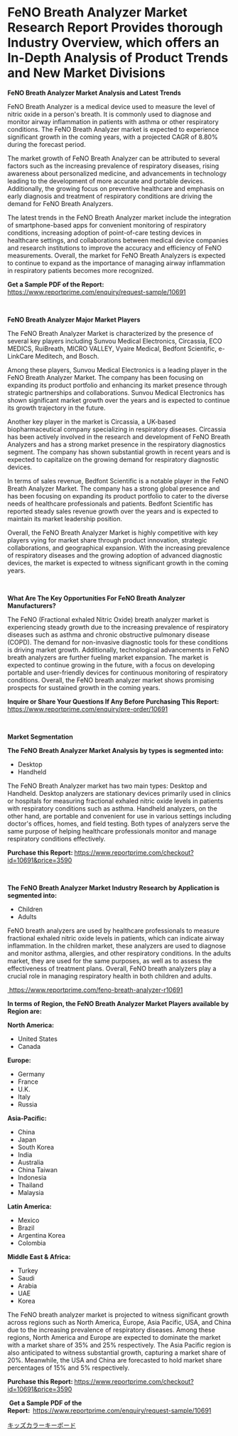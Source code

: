 <p><h1>FeNO Breath Analyzer Market Research Report Provides thorough Industry Overview, which offers an In-Depth Analysis of Product Trends and New Market Divisions</h1></p><p><strong>FeNO Breath Analyzer Market Analysis and Latest Trends</strong></p>
<p><p>FeNO Breath Analyzer is a medical device used to measure the level of nitric oxide in a person's breath. It is commonly used to diagnose and monitor airway inflammation in patients with asthma or other respiratory conditions. The FeNO Breath Analyzer market is expected to experience significant growth in the coming years, with a projected CAGR of 8.80% during the forecast period.</p><p>The market growth of FeNO Breath Analyzer can be attributed to several factors such as the increasing prevalence of respiratory diseases, rising awareness about personalized medicine, and advancements in technology leading to the development of more accurate and portable devices. Additionally, the growing focus on preventive healthcare and emphasis on early diagnosis and treatment of respiratory conditions are driving the demand for FeNO Breath Analyzers.</p><p>The latest trends in the FeNO Breath Analyzer market include the integration of smartphone-based apps for convenient monitoring of respiratory conditions, increasing adoption of point-of-care testing devices in healthcare settings, and collaborations between medical device companies and research institutions to improve the accuracy and efficiency of FeNO measurements. Overall, the market for FeNO Breath Analyzers is expected to continue to expand as the importance of managing airway inflammation in respiratory patients becomes more recognized.</p></p>
<p><strong>Get a Sample PDF of the Report:&nbsp;</strong> <a href="https://www.reportprime.com/enquiry/request-sample/10691">https://www.reportprime.com/enquiry/request-sample/10691</a></p>
<p>&nbsp;</p>
<p><strong>FeNO Breath Analyzer Major Market Players</strong></p>
<p><p>The FeNO Breath Analyzer Market is characterized by the presence of several key players including Sunvou Medical Electronics, Circassia, ECO MEDICS, RuiBreath, MICRO VALLEY, Vyaire Medical, Bedfont Scientific, e-LinkCare Meditech, and Bosch.</p><p>Among these players, Sunvou Medical Electronics is a leading player in the FeNO Breath Analyzer Market. The company has been focusing on expanding its product portfolio and enhancing its market presence through strategic partnerships and collaborations. Sunvou Medical Electronics has shown significant market growth over the years and is expected to continue its growth trajectory in the future.</p><p>Another key player in the market is Circassia, a UK-based biopharmaceutical company specializing in respiratory diseases. Circassia has been actively involved in the research and development of FeNO Breath Analyzers and has a strong market presence in the respiratory diagnostics segment. The company has shown substantial growth in recent years and is expected to capitalize on the growing demand for respiratory diagnostic devices.</p><p>In terms of sales revenue, Bedfont Scientific is a notable player in the FeNO Breath Analyzer Market. The company has a strong global presence and has been focusing on expanding its product portfolio to cater to the diverse needs of healthcare professionals and patients. Bedfont Scientific has reported steady sales revenue growth over the years and is expected to maintain its market leadership position.</p><p>Overall, the FeNO Breath Analyzer Market is highly competitive with key players vying for market share through product innovation, strategic collaborations, and geographical expansion. With the increasing prevalence of respiratory diseases and the growing adoption of advanced diagnostic devices, the market is expected to witness significant growth in the coming years.</p></p>
<p>&nbsp;</p>
<p><strong>What Are The Key Opportunities For FeNO Breath Analyzer Manufacturers?</strong></p>
<p><p>The FeNO (Fractional exhaled Nitric Oxide) breath analyzer market is experiencing steady growth due to the increasing prevalence of respiratory diseases such as asthma and chronic obstructive pulmonary disease (COPD). The demand for non-invasive diagnostic tools for these conditions is driving market growth. Additionally, technological advancements in FeNO breath analyzers are further fueling market expansion. The market is expected to continue growing in the future, with a focus on developing portable and user-friendly devices for continuous monitoring of respiratory conditions. Overall, the FeNO breath analyzer market shows promising prospects for sustained growth in the coming years.</p></p>
<p><strong>Inquire or Share Your Questions If Any Before Purchasing This Report:</strong> <a href="https://www.reportprime.com/enquiry/pre-order/10691">https://www.reportprime.com/enquiry/pre-order/10691</a></p>
<p>&nbsp;</p>
<p><strong>Market Segmentation</strong></p>
<p><strong>The FeNO Breath Analyzer Market Analysis by types is segmented into:</strong></p>
<p><ul><li>Desktop</li><li>Handheld</li></ul></p>
<p><p>The FeNO Breath Analyzer market has two main types: Desktop and Handheld. Desktop analyzers are stationary devices primarily used in clinics or hospitals for measuring fractional exhaled nitric oxide levels in patients with respiratory conditions such as asthma. Handheld analyzers, on the other hand, are portable and convenient for use in various settings including doctor's offices, homes, and field testing. Both types of analyzers serve the same purpose of helping healthcare professionals monitor and manage respiratory conditions effectively.</p></p>
<p><strong>Purchase this Report:&nbsp;</strong><a href="https://www.reportprime.com/checkout?id=10691&price=3590">https://www.reportprime.com/checkout?id=10691&price=3590</a></p>
<p>&nbsp;</p>
<p><strong>The FeNO Breath Analyzer Market Industry Research by Application is segmented into:</strong></p>
<p><ul><li>Children</li><li>Adults</li></ul></p>
<p><p>FeNO breath analyzers are used by healthcare professionals to measure fractional exhaled nitric oxide levels in patients, which can indicate airway inflammation. In the children market, these analyzers are used to diagnose and monitor asthma, allergies, and other respiratory conditions. In the adults market, they are used for the same purposes, as well as to assess the effectiveness of treatment plans. Overall, FeNO breath analyzers play a crucial role in managing respiratory health in both children and adults.</p></p>
<p><a href="https://www.reportprime.com/feno-breath-analyzer-r10691">&nbsp;https://www.reportprime.com/feno-breath-analyzer-r10691</a></p>
<p><strong>In terms of Region, the FeNO Breath Analyzer Market Players available by Region are:</strong></p>
<p>
    <p> <strong> North America: </strong>
        <ul>
            <li>United States</li>
            <li>Canada</li>
        </ul>
        </p> 
    <p> <strong> Europe: </strong>
        <ul>
            <li>Germany</li>
            <li>France</li>
            <li>U.K.</li>
            <li>Italy</li>
            <li>Russia</li>
        </ul>
        </p> 
    <p> <strong> Asia-Pacific: </strong>
        <ul>
            <li>China</li>
            <li>Japan</li>
            <li>South Korea</li>
            <li>India</li>
            <li>Australia</li>
            <li>China Taiwan</li>
            <li>Indonesia</li>
            <li>Thailand</li>
            <li>Malaysia</li>
        </ul>
        </p> 
    <p> <strong> Latin America: </strong>
        <ul>
            <li>Mexico</li>
            <li>Brazil</li>
            <li>Argentina Korea</li>
            <li>Colombia</li>
        </ul>
        </p> 
    <p> <strong> Middle East & Africa: </strong>
        <ul>
            <li>Turkey</li>
            <li>Saudi</li>
            <li>Arabia</li>
            <li>UAE</li>
            <li>Korea</li>
        </ul>
    </p>
    </p>
<p><p>The FeNO breath analyzer market is projected to witness significant growth across regions such as North America, Europe, Asia Pacific, USA, and China due to the increasing prevalence of respiratory diseases. Among these regions, North America and Europe are expected to dominate the market with a market share of 35% and 25% respectively. The Asia Pacific region is also anticipated to witness substantial growth, capturing a market share of 20%. Meanwhile, the USA and China are forecasted to hold market share percentages of 15% and 5% respectively.</p></p>
<p><strong>Purchase this Report: </strong><a href="https://www.reportprime.com/checkout?id=10691&price=3590">https://www.reportprime.com/checkout?id=10691&price=3590</a></p>
<p>&nbsp;<strong>Get a Sample PDF of the Report:&nbsp;&nbsp;</strong><a href="https://www.reportprime.com/enquiry/request-sample/10691">https://www.reportprime.com/enquiry/request-sample/10691</a></p>
<p><strong></strong></p>
<p><p><a href="https://github.com/nxboeu02965442/Market-Research-Report-List-4/blob/main/357702286214.md">キッズカラーキーボード</a></p></p>